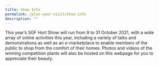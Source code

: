 ```yaml
---
title: Show Info
permalink: /plan-your-visit/show-info
description: ""
---
```

This year’s SGF Hort Show will run from 9 to 31 October 2021, with a wide array of online activities this year, including a variety of talks and demonstrations as well as an e-marketplace to enable members of the public to shop from the comfort of their homes. Photos and videos of the winning competition plants will also be hosted on this webpage for you to appreciate their beauty.